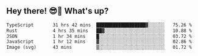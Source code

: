 ## Hey there! 😎👋 What's up?

<!--START_SECTION:waka-->

```txt
TypeScript       31 hrs 42 mins  ██████████████████▓░░░░░░   75.26 %
Rust             4 hrs 35 mins   ██▓░░░░░░░░░░░░░░░░░░░░░░   10.88 %
JSON             1 hr 34 mins    █░░░░░░░░░░░░░░░░░░░░░░░░   03.72 %
JavaScript       1 hr 12 mins    ▓░░░░░░░░░░░░░░░░░░░░░░░░   02.86 %
Image (svg)      43 mins         ▒░░░░░░░░░░░░░░░░░░░░░░░░   01.72 %
```

<!--END_SECTION:waka-->
